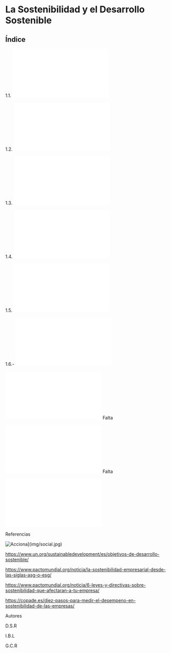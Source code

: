 # La Sostenibilidad y el Desarrollo Sostenible
## Índice
 
1.1. ![Introducción](Introduccion.md) 

1.2. ![Sostenibilidad y desarrollo sostenible](Sostenibilidad.md) 

1.3. ![¿Qué significa la sigla ASG?](ASG.md) 

1.4. ![La Agenda 2030 y los ODS](Agenda2030yODS.md) 

1.5. ![Marco normativo y regulador de la sostenibilidad en Europa](MarcoNormativo.md) 

1.6.- ![Evaluación del desempeño en sostenibilidad de las empresas](Evaluacion.md) 

![Conclusiones](Conclusiones.md) Falta

![Mapa conceptual](MapaConceptual.md) Falta

![Glosario](Glosario.md)

Referencias

![Acciona](https://www.acciona.com/es/desarrollo-sostenible/)](img/social.jpg)

https://www.un.org/sustainabledevelopment/es/objetivos-de-desarrollo-sostenible/

https://www.pactomundial.org/noticia/la-sostenibilidad-empresarial-desde-las-siglas-asg-o-esg/

https://www.pactomundial.org/noticia/6-leyes-y-directivas-sobre-sostenibilidad-que-afectaran-a-tu-empresa/

https://copade.es/diez-pasos-para-medir-el-desempeno-en-sostenibilidad-de-las-empresas/

Autores

D.S.R

I.B.L

G.C.R
